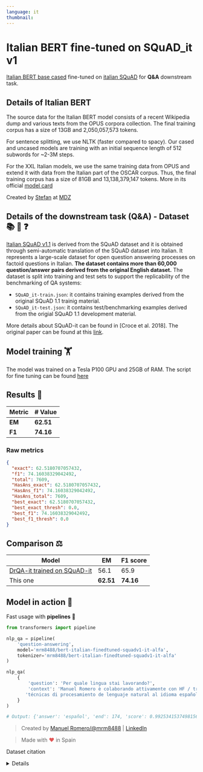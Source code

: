 ```yaml
---
language: it
thumbnail:
---
```


# Italian BERT fine-tuned on SQuAD_it v1

[Italian BERT base cased](https://huggingface.co/dbmdz/bert-base-italian-cased) fine-tuned on [italian SQuAD](https://github.com/crux82/squad-it) for **Q&A** downstream task.

## Details of Italian BERT

The source data for the Italian BERT model consists of a recent Wikipedia dump and various texts from the OPUS corpora collection. The final training corpus has a size of 13GB and 2,050,057,573 tokens.

For sentence splitting, we use NLTK (faster compared to spacy). Our cased and uncased models are training with an initial sequence length of 512 subwords for ~2-3M steps.

For the XXL Italian models, we use the same training data from OPUS and extend it with data from the Italian part of the OSCAR corpus. Thus, the final training corpus has a size of 81GB and 13,138,379,147 tokens.
More in its official [model card](https://huggingface.co/dbmdz/bert-base-italian-cased)

Created by [Stefan](https://huggingface.co/stefan-it) at [MDZ](https://huggingface.co/dbmdz)

## Details of the downstream task (Q&A) - Dataset 📚 🧐 ❓

[Italian SQuAD v1.1](https://rajpurkar.github.io/SQuAD-explorer/) is derived from the SQuAD dataset and it is obtained through semi-automatic translation of the SQuAD dataset
into Italian. It represents a large-scale dataset for open question answering processes on factoid questions in Italian.
**The dataset contains more than 60,000 question/answer pairs derived from the original English dataset.** The dataset is split into training and test sets to support the replicability of the benchmarking of QA systems:

- `SQuAD_it-train.json`: it contains training examples derived from the original SQuAD 1.1 trainig material.
- `SQuAD_it-test.json`: it contains test/benchmarking examples derived from the origial SQuAD 1.1 development material.

More details about SQuAD-it can be found in [Croce et al. 2018]. The original paper can be found at this [link](https://link.springer.com/chapter/10.1007/978-3-030-03840-3_29).

## Model training 🏋️‍

The model was trained on a Tesla P100 GPU and 25GB of RAM.
The script for fine tuning can be found [here](https://github.com/huggingface/transformers/blob/master/examples/question-answering/run_squad.py)

## Results 📝

| Metric | # Value   |
| ------ | --------- |
| **EM** | **62.51** |
| **F1** | **74.16** |

### Raw metrics

```json
{
  "exact": 62.5180707057432,
  "f1": 74.16038329042492,
  "total": 7609,
  "HasAns_exact": 62.5180707057432,
  "HasAns_f1": 74.16038329042492,
  "HasAns_total": 7609,
  "best_exact": 62.5180707057432,
  "best_exact_thresh": 0.0,
  "best_f1": 74.16038329042492,
  "best_f1_thresh": 0.0
}
```

## Comparison ⚖️

| Model                                                                                                                            | EM        | F1 score  |
| -------------------------------------------------------------------------------------------------------------------------------- | --------- | --------- |
| [DrQA-it trained on SQuAD-it ](https://github.com/crux82/squad-it/blob/master/README.md#evaluating-a-neural-model-over-squad-it) | 56.1      | 65.9      |
| This one                                                                                                                         | **62.51** | **74.16** |

## Model in action 🚀

Fast usage with **pipelines** 🧪

```python
from transformers import pipeline

nlp_qa = pipeline(
    'question-answering',
    model='mrm8488/bert-italian-finedtuned-squadv1-it-alfa',
    tokenizer='mrm8488/bert-italian-finedtuned-squadv1-it-alfa'
)

nlp_qa(
    {
        'question': 'Per quale lingua stai lavorando?',
        'context': 'Manuel Romero è colaborando attivamente con HF / trasformatori per il trader del poder de las últimas ' +
       'técnicas di procesamiento de lenguaje natural al idioma español'
    }
)

# Output: {'answer': 'español', 'end': 174, 'score': 0.9925341537498156, 'start': 168}
```

> Created by [Manuel Romero/@mrm8488](https://twitter.com/mrm8488) | [LinkedIn](https://www.linkedin.com/in/manuel-romero-cs/)

> Made with <span style="color: #e25555;">&hearts;</span> in Spain

Dataset citation

<details>
@InProceedings{10.1007/978-3-030-03840-3_29,
	author="Croce, Danilo and Zelenanska, Alexandra and Basili, Roberto",
	editor="Ghidini, Chiara and Magnini, Bernardo and Passerini, Andrea and Traverso, Paolo",
	title="Neural Learning for Question Answering in Italian",
	booktitle="AI*IA 2018 -- Advances in Artificial Intelligence",
	year="2018",
	publisher="Springer International Publishing",
	address="Cham",
	pages="389--402",
	isbn="978-3-030-03840-3"
}
</detail>

